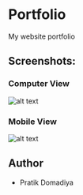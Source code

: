 # Portfolio

My website portfolio

## Screenshots:

### Computer View

![alt text](https://github.com/Pratikdomadiya/Portfolio/blob/master/Portfolio.PNG)

### Mobile View

![alt text](https://github.com/alisolanki/Portfolio/blob/master/Portfolio_mobile.jpeg)

## Author

* Pratik Domadiya
